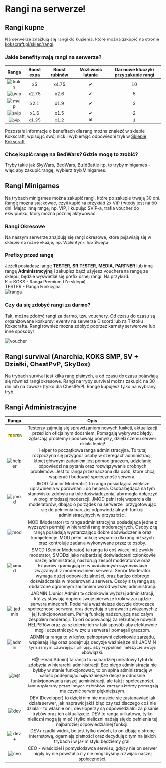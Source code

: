 # Rangi na serwerze!

## Rangi kupne
Na serwerze znajdują się rangi do kupienia, które można zakupić na stronie [kokscraft.pl/sklep/rangi](https://kokscraft.pl/sklep/rangi/).

### Jakie benefity mają rangi na serwerze?

|            **Ranga**            | **Boost expa** | **Boost rubinów** | **Możliwość latania** | **Darmowe kluczyki przy zakupie rangi** |
|:-------------------------------:|:--------------:|:-----------------:|:---------------------:|:---------------------------------------:|
| ![koks](/assets/ranks/koks.png) |       x5       |       x4.75       |           ✔           |                   10                    |
| ![uvip](/assets/ranks/uvip.png) |     x2.75      |       x2.6        |           ✔           |                    5                    |
| ![mvip](/assets/ranks/mvip.png) |      x2.1      |       x1.9        |           ✔           |                    3                    |
| ![svip](/assets/ranks/svip.png) |      x1.6      |       x1.5        |           ✔           |                    2                    |
|  ![vip](/assets/ranks/vip.png)  |     x1.35      |       x1.2        |           ❌           |                    1                    |

Pozostałe informacje o benefitach dla rang można znaleźć w sklepie Kokscraft, wpisując swój nick i wybierając odpowiedni tryb w [Sklepie Kokscraft](https://kokscraft.pl/sklep/rangi/minigames).

### Chcę kupić rangę na BedWars? Gdzie mogę to zrobić?
Tryby takie jak SkyWars, BedWars, BuildBattle itp. to tryby minigames - więc aby zakupić rangę, wybierz tryb Minigames.

## Rangi Minigames
Na trybach minigames można zakupić rangi, które po zakupie trwają 30 dni. Rangę można stackować, czyli kupić na przykład 2x VIP i wtedy jest na 60 dni. Mając inną rangę, np. VIP, i kupując SVIP-a, trafia voucher do ekwipunku, który można później aktywować.

### Rangi Okresowe
Na naszym serwerze znajdują się rangi okresowe, które pojawiają się w sklepie na różne okazje, np. Walentynki lub Święta

### Prefixy przed rangą
Jeżeli posiadasz rangę **TESTER**, **SR.TESTER**, **MEDIA**, **PARTNER** lub inną rangę **Administracyjną** i zakupisz bądź użyjesz vouchera na rangę ze sklepu, będzie wyświetlał się prefix danej rangi. Na przykład:  
K = KOKS - Ranga Premium (Ze sklepu)  
TESTER - Ranga Funkcyjna  
![ranga](/assets/ranks/ranga.png)

### Czy da się zdobyć rangi za darmo?
Tak, można zdobyć rangi za darmo, tzw. vouchery. Od czasu do czasu są organizowane konkursy, eventy na serwerze [Discord](https://discord.com/invite/kokscraft) lub na [Tiktoku](https://tiktok.com/@kokscraftpl) Kokscrafta. Rangi również można zdobyć poprzez karnety serwerowe lub inne sposoby!

![voucher](/assets/ranks/voucher.png)

## Rangi survival (Anarchia, KOKS SMP, SV + Działki, ChestPvP, SkyBox)
Na trybach survival jest kilka rang płatnych, a od czasu do czasu pojawiają się również rangi okresowe. Rangi na tryby survival można zakupić na 30 dni lub na zawsze (tylko dla ChestPvP). Rangę kupujesz tylko na wybrany tryb.
    
## Rangi Administracyjne

|              **Ranga**              |                                                                                                                                                                                                                                      **Opis**                                                                                                                                                                                                                                       |
|:-----------------------------------:|:-----------------------------------------------------------------------------------------------------------------------------------------------------------------------------------------------------------------------------------------------------------------------------------------------------------------------------------------------------------------------------------------------------------------------------------------------------------------------------------:|
| ![tester](/assets/ranks/tester.png) |                                                                                                                                         Testerzy  zajmują się sprawdzaniem nowych funkcji, aktualizacji przed ich oficjalnym dodaniem. Pomagają wykrywać błędy, zgłaszają problemy i podsuwają pomysły, dzięki czemu serwer działa lepiej!                                                                                                                                          |
| ![helper](/assets/ranks/helper.png) |                                                                              Helper to początkowa ranga administracyjna. To tutaj rozpoczyna się przygoda osoby w szeregach administracji, której głównym zadaniem jest pomoc graczom, udzielanie odpowiedzi na pytania oraz rozwiązywanie drobnych problemów. Jest to ranga przeznaczona dla osób, które chcą wspierać i budować społeczność serwera.                                                                              | 
|   ![jmod](/assets/ranks/jmod.png)   |                                                 JMOD (Junior Moderator) to ranga posiadająca większe uprawnienia w porównaniu do helpera. Osoba będąca na tym stanowisku zdobyła na tyle doświadczenia, aby mogła dołączyć w progi młodszej moderacji. JMOD pełni rolę wsparcia dla moderatorów, dbając o porządek na serwerze i przygotowując się do pełnienia bardziej odpowiedzialnych funkcji administracyjnych w przyszłości.                                                  |
|    ![mod](/assets/ranks/mod.png)    |                                                                                           MOD (Moderator) to ranga administracyjna posiadająca jedne z wyższych permisji w hierarchii rang moderacyjnych. Osoby z tą rangą posiadają wystarczająco dobre doświadczenie oraz kompetencje. MOD pełni funkcję wsparcia dla rang niższych oraz kontroluje zadania wykonywane przez te osoby.                                                                                            |
|   ![smod](/assets/ranks/smod.png)   |              SMOD (Senior Moderator) ta ranga to coś więcej niż zwykły moderator, SMODzi jako najbardziej doświadczeni członkowie naszej administracji, nadzorują zespół moderatorów oraz helperów i pomagają im w codziennych czynnościach związanych z moderowaniem serwera. Senior Moderator wymaga dużej odpowiedzialności, oraz bardzo dobrego doświadczenia w moderowaniu serwera. Osoby z tą rangą są obdarzone ogromnym zaufaniem wśród wyższej administracji.              |
| ![jadmin](/assets/ranks/jadmin.png) | JADMIN (Junior Admin) to członkowie wyższej administracji, którzy stawiają dopiero swoje pierwsze kroki w zarządzie serwera minecraft. Podejmują ważniejsze decyzje dotyczące społeczności serwera, oraz decydują o sprawach związanych z jej funkcjonowaniem. Pełnią funkcję nadzorującą nad całym zespołem moderacji. To oni odpowiadają za rekrutacje nowych HELPERów oraz za szkolenie ich w taki sposób, aby efektywnie mogli uczestniczyć w życiu serwera i pomagali graczom. |
|  ![admin](/assets/ranks/admin.png)  |                                                                                                                                             ADMIN ta ranga to w końcu pełnoprawni członkowie zarządu, wspierają H@ oraz podejmują decyzje ważniejsze niż JADMIN tym samym czuwając i pilnując aby wypełniali należycie swoje obowiązki.                                                                                                                                             |
| ![h@](/assets/ranks/headadmin.png)  |                                           H@ (Head Admin) ta ranga to najbardziej unikatowy tytuł do zdobycia w hierarchii administracji! Bez niego administracja nie byłaby w stanie funkcjonować, to on spina administrację w całość podejmując najważniejsze decyzje odnośnie funkcjonowania naszej administracji, ale także społeczności. Jest wspierany przez innych członków zarządu którzy pomagają mu czynić serwer piękniejszym.                                           |
|    ![dev](/assets/ranks/dev.png)    |                                                        DEV (Developer) to dzięki nim nie musicie się zastanawiać jak działa serwer, jak naprawić jakiś błąd czy też dlaczego coś nie działa - to właśnie oni, developerzy są odpowiedzialni za pisanie trybów oraz ich aktualizacje. DEV to ranga unikatowa, tylko nieliczni mogą ją mieć i tylko nieliczni nadają się do pełnienia tej najbardziej odpowiedzialnej funkcji.                                                        |
| ![dev+](/assets/ranks/devplus.png)  |                                                                                                                                                         DEV+ rzadki widok, bo jest tylko dwóch, to oni dbają o stronę internetową, ogarniają płatności oraz decydują o tym na jakich trybach i w jakim stylu będziemy grali                                                                                                                                                         |
|    ![ceo](/assets/ranks/ceo.png)    |                                                                                                                                                                         CEO - właściciel i pomysłodawca serwisu, gdyby nie on serwer nigdy by nie powstał a my nie moglibyśmy rozwijać naszej społeczności.                                                                                                                                                                         |